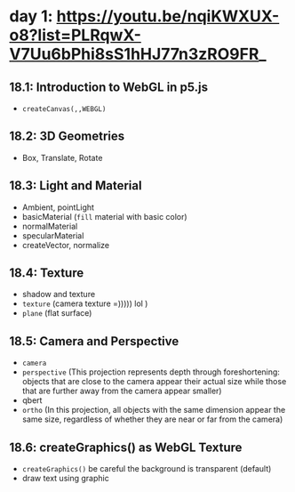 # day 1: https://youtu.be/nqiKWXUX-o8?list=PLRqwX-V7Uu6bPhi8sS1hHJ77n3zRO9FR_

## 18.1: Introduction to WebGL in p5.js

- `createCanvas(,,WEBGL)`

## 18.2: 3D Geometries

- Box, Translate, Rotate

## 18.3: Light and Material

- Ambient, pointLight
- basicMaterial (`fill` material with basic color)
- normalMaterial
- specularMaterial
- createVector, normalize

## 18.4: Texture 

- shadow and texture
- `texture` (camera texture =))))) lol )
- `plane` (flat surface)

## 18.5: Camera and Perspective

- `camera`
- `perspective` (This projection represents depth through foreshortening: objects that are close to the camera appear their actual size while those that are further away from the camera appear smaller)
- qbert
- `ortho` (In this projection, all objects with the same dimension appear the same size, regardless of whether they are near or far from the camera)

## 18.6: createGraphics() as WebGL Texture

- `createGraphics()` be careful the background is transparent (default)
- draw text using graphic
